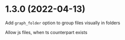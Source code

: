 # 1.3.0 (2022-04-13)

Add `graph_folder` option to group files visually in folders

Allow js files, when ts counterpart exists
